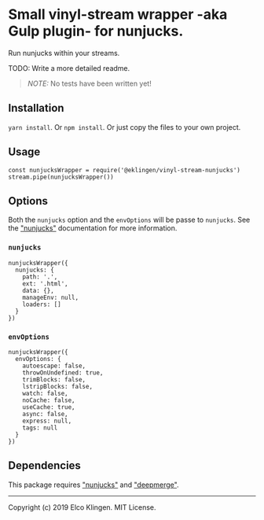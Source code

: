 
# Small vinyl-stream wrapper -aka Gulp plugin- for nunjucks.

Run nunjucks within your streams.

TODO: Write a more detailed readme.

> *NOTE:* No tests have been written yet!

## Installation

`yarn install`. Or `npm install`. Or just copy the files to your own project.

## Usage

```
const nunjucksWrapper = require('@eklingen/vinyl-stream-nunjucks')
stream.pipe(nunjucksWrapper())
```

## Options

Both the `nunjucks` option and the `envOptions` will be passe to `nunjucks`. See the ["nunjucks"](https://www.npmjs.com/package/nunjucks) documentation for more information.

### `nunjucks`

```
nunjucksWrapper({
  nunjucks: {
    path: '.',
    ext: '.html',
    data: {},
    manageEnv: null,
    loaders: []
  }
})
```

### `envOptions`

```
nunjucksWrapper({
  envOptions: {
    autoescape: false,
    throwOnUndefined: true,
    trimBlocks: false,
    lstripBlocks: false,
    watch: false,
    noCache: false,
    useCache: true,
    async: false,
    express: null,
    tags: null
  }
})
```

## Dependencies

This package requires ["nunjucks"](https://www.npmjs.com/package/nunjucks) and ["deepmerge"](https://www.npmjs.com/package/deepmerge).

---

Copyright (c) 2019 Elco Klingen. MIT License.
